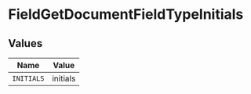 # FieldGetDocumentFieldTypeInitials


## Values

| Name       | Value      |
| ---------- | ---------- |
| `INITIALS` | initials   |